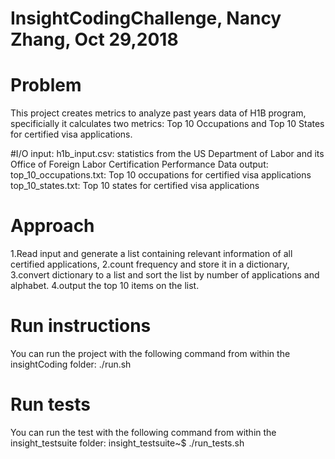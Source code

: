 # InsightCodingChallenge, Nancy Zhang, Oct 29,2018
# Problem
This project creates metrics to analyze past years data of H1B program, specificially it calculates two metrics: Top 10 Occupations and Top 10 States for certified visa applications.

#I/O
input:
h1b_input.csv: statistics from the US Department of Labor and its Office of Foreign Labor Certification Performance Data
output:
top_10_occupations.txt: Top 10 occupations for certified visa applications
top_10_states.txt: Top 10 states for certified visa applications

# Approach
1.Read input and generate a list containing relevant information of all certified applications,
2.count frequency and store it in a dictionary,
3.convert dictionary to a list and sort the list by number of applications and alphabet.
4.output the top 10 items on the list.

# Run instructions
You can run the project with the following command from within the insightCoding folder:
./run.sh 

# Run tests
You can run the test with the following command from within the insight_testsuite folder:
insight_testsuite~$ ./run_tests.sh 

